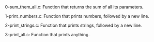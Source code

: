 0-sum_them_all.c: Function that returns the sum of all its parameters.

1-print_numbers.c: Function that prints numbers, followed by a new line.

2-print_strings.c: Function that prints strings, followed by a new line.

3-print_all.c: Function that prints anything.
